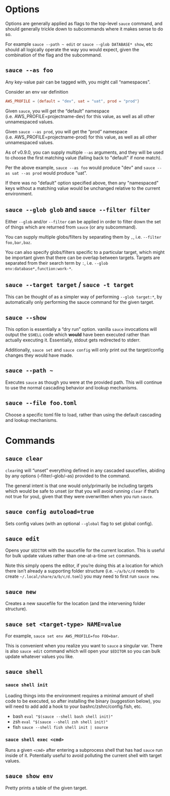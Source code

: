 # Options

Options are generally applied as flags to the top-level `sauce` command,
and should generally trickle down to subcommands where it makes sense to
do so.

For example `sauce --path ~ edit` or `sauce --glob DATABASE* show`, etc
should all logically operate the way you would expect, given the
combination of the flag and the subcommand.

## `sauce --as foo`

Any key-value pair can be tagged with, you might call “namespaces”.

Consider an env var definition

```toml
AWS_PROFILE = {default = "dev", uat = "uat", prod = "prod"}
```

Given `sauce`, you will get the “default” namespace
(i.e. AWS_PROFILE=projectname-dev) for this value, as well as all other
unnamespaced values.

Given `sauce --as prod`, you will get the “prod” namespace
(i.e. AWS_PROFILE=projectname-prod) for this value, as well as all
other unnamespaced values.

As of v0.9.0, you can supply multiple `--as` arguments, and they will be used to
choose the first matching value (falling back to "default" if none match).

Per the above example, `sauce --as foo` would produce "dev" and
`sauce --as uat --as prod` would produce "uat".

If there was no "default" option specified above, then any "namespaced" keys without
a matching value would be unchanged relative to the current environment.

## `sauce --glob glob` and `sauce --filter filter`

Either `--glob` and/or `--filter` can be applied in order to filter down
the set of things which are returned from `sauce` (or any subcommand).

You can supply multiple globs/filters by separating them by `,`,
i.e. `--filter foo,bar,baz`.

You can also specify globs/filters specific to a particular target,
which might be important given that there can be overlap between
targets. Targets are separated from their search term by `:`,
i.e. `--glob env:database*,function:work-*`.

## `sauce --target target` / `sauce -t target`

This can be thought of as a simpler way of performing `--glob target:*`,
by automatically only performing the sauce command for the given target.

## `sauce --show`

This option is essentially a “dry run” option. vanilla `sauce`
invocations will output the `$SHELL` code which **would** have been
executed rather than actually executing it. Essentially, stdout gets
redirected to stderr.

Additionally, `sauce set` and `sauce config` will only print out the
target/config changes they would have made.

## `sauce --path ~`

Executes `sauce` as though you were at the provided path. This will
continue to use the normal cascading behavior and lookup mechanisms.

## `sauce --file foo.toml`

Choose a specific toml file to load, rather than using the default
cascading and lookup mechanisms.

# Commands

## `sauce clear`

`clear`ing will “unset” everything defined in any cascaded saucefiles,
abiding by any options (–filter/–glob/–as) provided to the command.

The general intent is that one would only/primarily be including targets
which would be safe to unset (or that you will avoid running `clear` if
that’s not true for you), given that they were overwritten when you run
`sauce`.

## `sauce config autoload=true`

Sets config values (with an optional `--global` flag to set global
config).

## `sauce edit`

Opens your `$EDITOR` with the saucefile for the current location. This
is useful for bulk update values rather than one-at-a-time `set`
commands.

Note this simply opens the editor, if you’re doing this at a location
for which there isn’t already a supporting folder structure
(i.e. `~/a/b/c/d` needs to create `~/.local/share/a/b/c/d.toml`) you may
need to first run `sauce new`.

## `sauce new`

Creates a new saucefile for the location (and the intervening folder
structure).

## `sauce set <target-type> NAME=value`

For example, `sauce set env AWS_PROFILE=foo FOO=bar`.

This is convenient when you realize you want to `sauce` a singular var.
There is also `sauce edit` command which will open your `$EDITOR` so you
can bulk update whatever values you like.

## `sauce shell`

### `sauce shell init`

Loading things into the environment requires a minimal amount of shell
code to be executed, so after installing the binary (suggestion below),
you will need to add add a hook to your bashrc/zshrc/config.fish, etc.

- bash `eval "$(sauce --shell bash shell init)"`
- zsh `eval "$(sauce --shell zsh shell init)"`
- fish `sauce --shell fish shell init | source`

### `sauce shell exec <cmd>`

Runs a given `<cmd>` after entering a subprocess shell that has had
`sauce` run inside of it. Potentially useful to avoid polluting the
current shell with target values.

## `sauce show env`

Pretty prints a table of the given target.
